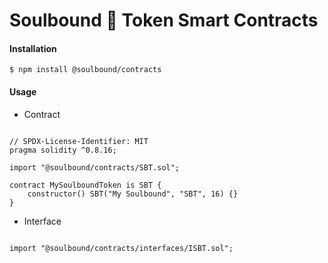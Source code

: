 # Soulbound 👻 Token Smart Contracts

#### Installation

```
$ npm install @soulbound/contracts
```

#### Usage

- Contract

```solidity

// SPDX-License-Identifier: MIT
pragma solidity ^0.8.16;

import "@soulbound/contracts/SBT.sol";

contract MySoulboundToken is SBT {
    constructor() SBT("My Soulbound", "SBT", 16) {}
}

```

- Interface

```solidity

import "@soulbound/contracts/interfaces/ISBT.sol";

```
